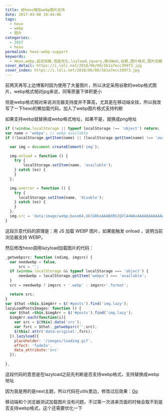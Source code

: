 ```yaml
---
title: 给hexo增加webp图片支持
date: 2017-03-08 19:44:06
tags:
  - hexo
  - webp
  - 图片
categories:
  - 2017
  - hexo
permalink: hexo-webp-support
keywords:
  - Hexo,webp,延迟加载,性能优化,lzyload,jquery,移动Web,谷歌,图片格式,图片加载
cover_detail: https://i.loli.net/2018/06/08/5b1a7ecc399f3.jpg
cover_index: https://i.loli.net/2018/06/08/5b1a7ecc399f3.jpg
---
```

前两天再写上边博客时因为使用了大量图片，所以决定采用谷歌的webp格式图片，webp格式相对jpg来说，同等质量下体积更小

但是webp格式相对来说浏览器支持度并不算高，尤其是在移动端全挂，所以我改写了一下hexo的懒加载代码，加入了webp图片格式支持判断

如果支持webp就替换成webp格式地址，如果不是，就换成png地址

```javascript
if (!window.localStorage || typeof localStorage !== 'object') return;
var name = 'webpa'; // webp available
if (!localStorage.getItem(name) || (localStorage.getItem(name) !== 'available' && localStorage.getItem(name) !== 'disable')) {

  var img = document.createElement('img');

  img.onload = function () {
    try {
        localStorage.setItem(name, 'available');
    } catch (ex) {
    }
  };

  img.onerror = function () {
    try {
      localStorage.setItem(name, 'disable');
    } catch (ex) {
    }
  };
  img.src = 'data:image/webp;base64,UklGRkoAAABXRUJQVlA4WAoAAAAQAAAAAAAAAAAAQUxQSAsAAAABBxAREYiI/gcAAABWUDggGAAAADABAJ0BKgEAAQABABwlpAADcAD+/gbQAA==';
}
```
这段示意代码的原理是：用 JS 加载 WEBP 图片，如果能触发 onload ，说明当前浏览器支持 WEBP。

然后修改hexo调用lazyload加载图片的代码：

```javascript
_getwebpsrc: function (ndimg, imgsrc) {
  var needwebp = false,
      src = '';
  if (window.localStorage && typeof localStorage === 'object') {
      needwebp = localStorage.getItem('webpa') === 'available';
  }
  src = needwebp ? imgsrc + '.webp' : imgsrc+'.format';

  return src;
}
var $that =this,$imgArr = $('#posts').find('img.lazy');
lazyLoadPostsImages: function () {
  var $that =this,$imgArr = $('#posts').find('img.lazy');
  $imgArr.each(function(i){
    var src = $(this).data('src');
    var fsrc = $that._getwebpsrc('',src);
    $(this).attr('data-original',fsrc);
  }).lazyload({
    placeholder: '/images/loading.gif',
    effect: 'fadeIn',
    data_attribute:'src'
  });
  
},
```
这段代码的意思是在lazyload之前先判断是否支持webp格式，支持替换成webp地址

因为我是用的是next主题，所以代码在utils里边，修改过后效果：[Go](/dji-mavic-pro-1)

移动端和个浏览器测试加载图片没有问题，不过第一次进来页面的时候会取不到是否支持webp格式，这个还需要优化一下
